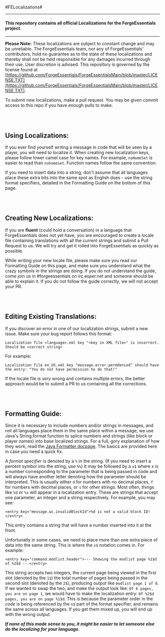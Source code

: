 #FELocalizations#
______________________________________________________________________________________________
#### This repository contains all official Localizations for the ForgeEssentials project. ####
______________________________________________________________________________________________

**Please Note:** These localizations are subject to constant change and may be unreliable. The ForgeEssentials team, nor any of ForgeEssentials' contributors, hold no guarantee as to the state of these localizations and thereby shall not be held responsible for any damages incurred through their use. User discretion is advised. This repository is governed by the license found at [https://github.com/ForgeEssentials/ForgeEssentialsMain/blob/master/LICENSE.TXT](https://github.com/ForgeEssentials/ForgeEssentialsMain/blob/master/LICENSE.TXT).

To submit new localizations, make a pull request. You may be given commit access to this repo if you have enough pulls to make.


<br>
<br>

## Using Localizations:
If you ever find yourself writing a message in code that will be seen by a player, you will need to localize it. When creating new localization keys, please follow lower camel case for key names. For example, `noHomeSet` is easier to read than `nohomeset`. Function names follow the same convention.

If you need to insert data into a string, don't assume that all languages place these extra bits into the same spot as English does - use the string format specifiers, detailed in the Formatting Guide on the bottom of this page.

<br>
<br>

## Creating New Localizations:
If you are **fluent** (could hold a conversation) in a language that ForgeEssentials does not yet have, you are encouraged to create a locale file containing translations with all the current strings and submit a Pull Request to us. We will try and get it rolled into ForgeEssentials as quickly as possible.

While writing your new locale file, please make sure you read our Formatting Guide on this page, and make sure you understand what the crazy symbols in the strings are doing. If you do not understand the guide, come join us in #forgeessentials on irc.esper.net and someone should be able to explain it. If you do not follow the guide correctly, we will not accept your PR.

<br>
<br>

## Editing Existing Translations:
If you discover an error in one of our localization strings, submit a new issue. Make sure your bug report follows this format:

`Localization file <language>.xml key "<key in XML file>" is incorrect. Should be <correct string>`

For example:

`Localization file en_US.xml key "message.error.permdenied" should have the entry: "You do not have permission to do that!"`

If the locale file is _very_ wrong and contains multiple errors, the better approach would be to submit a PR to us containing all the corrections.

<br>
<br>

## Formatting Guide:

Since it is necessary to include numbers and/or strings in messages, and not all languages place them in the same place within a message, we use Java's String.format function to splice numbers and strings (like block or player names) into base localized strings. For a full, gory explanation of how they work, read the [Java Formatter docpage](http://docs.oracle.com/javase/7/docs/api/java/util/Formatter.html#syntax). The basics are provided here in case you need a quick fix.

A _format specifier_ is denoted by a `%` in the string. (If you need to insert a percent symbol into the string, use `%%`) It may be followed by a `x$` where x is a number corresponding to the parameter that is being passed in code and will always have another letter denoting how the parameter should be interpreted. This is usually either `d` for numbers with no decimal places, `f` for numbers with decimal places, or `s` for other strings. Most often, things like `%d` or `%s` will appear in a localization entry. These are strings that accept one parameter, an integer and a string respectively. For example, you may see:

`<entry key="message.wc.invalidBlockId">%d is not a valid block ID!</entry>`

This entry contains a string that will have a number inserted into it at the front.

Unfortunatly in some cases, we need to place more than one extra piece of data into the same string. This is where the `x$` notation comes in. For example:

`<entry key="command.modlist.header">--- Showing the modlist page %1$d of %2$d ---</entry>`

This string accepts two integers, the current page being viewed in the first slot (denoted by the `1$`) the total number of pages being passed in the second slot (denoted by the `2$`), producing output like `modlist page 1 of 6`. If we wanted to swap the two, and make the output look like: `Of 6 pages, you are on page 1`, we would have to make the localization entry: `Of %2$d pages, you are on page %1$d`. This is because the parameter order in the _code_ is being referenced by the `x$` part of the format specifier, and remains the same across all languages. If you get them mixed up, you will end up with the wrong output.

***If none of this made sense to you, it might be easier to let someone else do the localizing for your language.***
